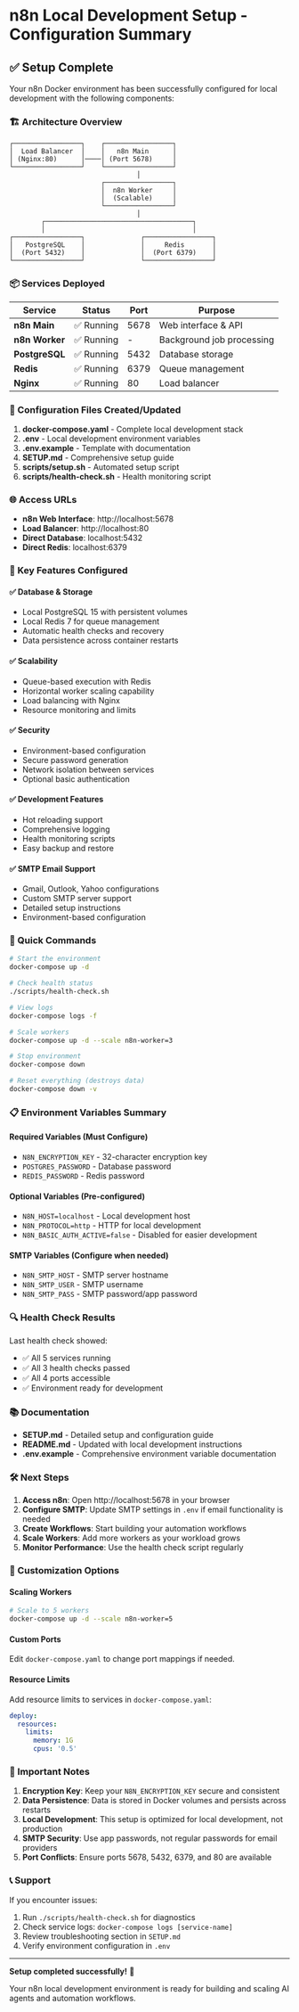 # n8n Local Development Setup - Configuration Summary

## ✅ Setup Complete

Your n8n Docker environment has been successfully configured for local development with the following components:

### 🏗️ Architecture Overview

```
┌─────────────────┐    ┌─────────────────┐
│  Load Balancer  │    │   n8n Main      │
│ (Nginx:80)      │────│ (Port 5678)     │
└─────────────────┘    └─────────────────┘
                                │
                       ┌─────────────────┐
                       │  n8n Worker     │
                       │  (Scalable)     │
                       └─────────────────┘
                                │
        ┌─────────────────────────────────────┐
        │                                     │
┌─────────────────┐              ┌─────────────────┐
│   PostgreSQL    │              │     Redis       │
│  (Port 5432)    │              │  (Port 6379)    │
└─────────────────┘              └─────────────────┘
```

### 📦 Services Deployed

| Service | Status | Port | Purpose |
|---------|--------|------|---------|
| **n8n Main** | ✅ Running | 5678 | Web interface & API |
| **n8n Worker** | ✅ Running | - | Background job processing |
| **PostgreSQL** | ✅ Running | 5432 | Database storage |
| **Redis** | ✅ Running | 6379 | Queue management |
| **Nginx** | ✅ Running | 80 | Load balancer |

### 🔧 Configuration Files Created/Updated

1. **docker-compose.yaml** - Complete local development stack
2. **.env** - Local development environment variables
3. **.env.example** - Template with documentation
4. **SETUP.md** - Comprehensive setup guide
5. **scripts/setup.sh** - Automated setup script
6. **scripts/health-check.sh** - Health monitoring script

### 🌐 Access URLs

- **n8n Web Interface**: http://localhost:5678
- **Load Balancer**: http://localhost:80
- **Direct Database**: localhost:5432
- **Direct Redis**: localhost:6379

### 🔑 Key Features Configured

#### ✅ Database & Storage
- Local PostgreSQL 15 with persistent volumes
- Local Redis 7 for queue management
- Automatic health checks and recovery
- Data persistence across container restarts

#### ✅ Scalability
- Queue-based execution with Redis
- Horizontal worker scaling capability
- Load balancing with Nginx
- Resource monitoring and limits

#### ✅ Security
- Environment-based configuration
- Secure password generation
- Network isolation between services
- Optional basic authentication

#### ✅ Development Features
- Hot reloading support
- Comprehensive logging
- Health monitoring scripts
- Easy backup and restore

#### ✅ SMTP Email Support
- Gmail, Outlook, Yahoo configurations
- Custom SMTP server support
- Detailed setup instructions
- Environment-based configuration

### 🚀 Quick Commands

```bash
# Start the environment
docker-compose up -d

# Check health status
./scripts/health-check.sh

# View logs
docker-compose logs -f

# Scale workers
docker-compose up -d --scale n8n-worker=3

# Stop environment
docker-compose down

# Reset everything (destroys data)
docker-compose down -v
```

### 📋 Environment Variables Summary

#### Required Variables (Must Configure)
- `N8N_ENCRYPTION_KEY` - 32-character encryption key
- `POSTGRES_PASSWORD` - Database password
- `REDIS_PASSWORD` - Redis password

#### Optional Variables (Pre-configured)
- `N8N_HOST=localhost` - Local development host
- `N8N_PROTOCOL=http` - HTTP for local development
- `N8N_BASIC_AUTH_ACTIVE=false` - Disabled for easier development

#### SMTP Variables (Configure when needed)
- `N8N_SMTP_HOST` - SMTP server hostname
- `N8N_SMTP_USER` - SMTP username
- `N8N_SMTP_PASS` - SMTP password/app password

### 🔍 Health Check Results

Last health check showed:
- ✅ All 5 services running
- ✅ All 3 health checks passed
- ✅ All 4 ports accessible
- ✅ Environment ready for development

### 📚 Documentation

- **SETUP.md** - Detailed setup and configuration guide
- **README.md** - Updated with local development instructions
- **.env.example** - Comprehensive environment variable documentation

### 🛠️ Next Steps

1. **Access n8n**: Open http://localhost:5678 in your browser
2. **Configure SMTP**: Update SMTP settings in `.env` if email functionality is needed
3. **Create Workflows**: Start building your automation workflows
4. **Scale Workers**: Add more workers as your workload grows
5. **Monitor Performance**: Use the health check script regularly

### 🔧 Customization Options

#### Scaling Workers
```bash
# Scale to 5 workers
docker-compose up -d --scale n8n-worker=5
```

#### Custom Ports
Edit `docker-compose.yaml` to change port mappings if needed.

#### Resource Limits
Add resource limits to services in `docker-compose.yaml`:
```yaml
deploy:
  resources:
    limits:
      memory: 1G
      cpus: '0.5'
```

### 🚨 Important Notes

1. **Encryption Key**: Keep your `N8N_ENCRYPTION_KEY` secure and consistent
2. **Data Persistence**: Data is stored in Docker volumes and persists across restarts
3. **Local Development**: This setup is optimized for local development, not production
4. **SMTP Security**: Use app passwords, not regular passwords for email providers
5. **Port Conflicts**: Ensure ports 5678, 5432, 6379, and 80 are available

### 📞 Support

If you encounter issues:
1. Run `./scripts/health-check.sh` for diagnostics
2. Check service logs: `docker-compose logs [service-name]`
3. Review troubleshooting section in `SETUP.md`
4. Verify environment configuration in `.env`

---

**Setup completed successfully!** 🎉

Your n8n local development environment is ready for building and scaling AI agents and automation workflows.

